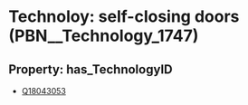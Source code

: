 # Technoloy: __self-closing doors__ (PBN__Technology_1747)

## Property: has_TechnologyID

* [Q18043053](Q18043053)

